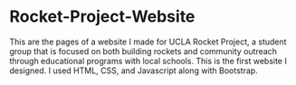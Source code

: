 # Rocket-Project-Website
This are the pages of a website I made for UCLA Rocket Project, a student group that is focused on both building rockets and community outreach through educational programs with local schools. This is the first website I designed. I used HTML, CSS, and Javascript along with Bootstrap. 
